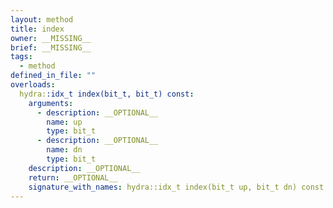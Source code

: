 ```yaml
---
layout: method
title: index
owner: __MISSING__
brief: __MISSING__
tags:
  - method
defined_in_file: ""
overloads:
  hydra::idx_t index(bit_t, bit_t) const:
    arguments:
      - description: __OPTIONAL__
        name: up
        type: bit_t
      - description: __OPTIONAL__
        name: dn
        type: bit_t
    description: __OPTIONAL__
    return: __OPTIONAL__
    signature_with_names: hydra::idx_t index(bit_t up, bit_t dn) const
---
```

